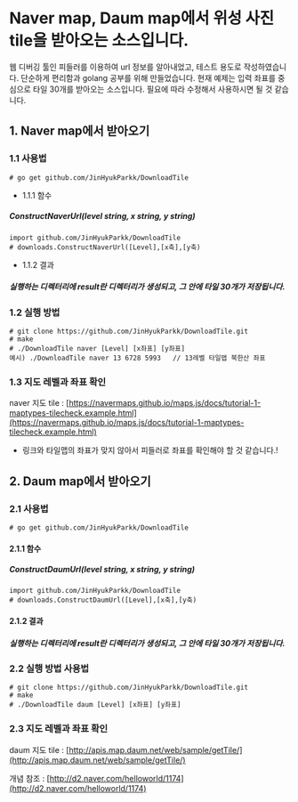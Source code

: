 # Naver map, Daum map에서 위성 사진 tile을 받아오는 소스입니다.
웹 디버깅 툴인 피들러를 이용하여 url 정보를 알아내었고, 테스트 용도로 작성하였습니다. 단순하게 편리함과 golang 공부를 위해 만들었습니다.
현재 예제는 입력 좌표를 중심으로 타일 30개를 받아오는 소스입니다. 필요에 따라 수정해서 사용하시면 될 것 같습니다.

## 1. Naver map에서 받아오기
### 1.1 사용법
```
# go get github.com/JinHyukParkk/DownloadTile
```
* 1.1.1 함수
##### ConstructNaverUrl(level string, x string, y string)
```
import github.com/JinHyukParkk/DownloadTile
# downloads.ConstructNaverUrl([Level],[x축],[y축)
```
* 1.1.2 결과
##### 실행하는 디렉터리에 result란 디렉터리가 생성되고, 그 안에 타일 30개가 저장됩니다.
### 1.2 실행 방법
```
# git clone https://github.com/JinHyukParkk/DownloadTile.git
# make
# ./DownloadTile naver [Level] [x좌표] [y좌표]
예시) ./DownloadTile naver 13 6728 5993   // 13레벨 타일맵 북한산 좌표
```

### 1.3 지도 레벨과 좌표 확인
naver 지도 tile : [https://navermaps.github.io/maps.js/docs/tutorial-1-maptypes-tilecheck.example.html](https://navermaps.github.io/maps.js/docs/tutorial-1-maptypes-tilecheck.example.html)
 - 링크와 타일맵의 좌표가 맞지 않아서 피들러로 좌표를 확인해야 할 것 같습니다.!

## 2. Daum map에서 받아오기
### 2.1 사용법
```
# go get github.com/JinHyukParkk/DownloadTile
```
#### 2.1.1 함수
##### ConstructDaumUrl(level string, x string, y string)
```
import github.com/JinHyukParkk/DownloadTile
# downloads.ConstructDaumUrl([Level],[x축],[y축)
```
#### 2.1.2 결과
##### 실행하는 디렉터리에 result란 디렉터리가 생성되고, 그 안에 타일 30개가 저장됩니다.

### 2.2 실행 방법 사용법
```
# git clone https://github.com/JinHyukParkk/DownloadTile.git
# make
# ./DownloadTile daum [Level] [x좌표] [y좌표]
```
### 2.3 지도 레벨과 좌표 확인
daum 지도 tile : [http://apis.map.daum.net/web/sample/getTile/](http://apis.map.daum.net/web/sample/getTile/)

개념 참조 : [http://d2.naver.com/helloworld/1174](http://d2.naver.com/helloworld/1174)
